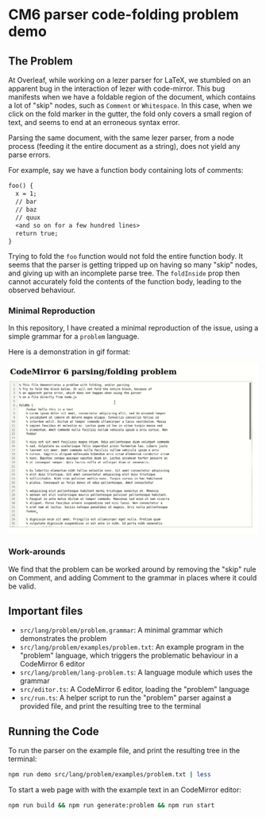 # CM6 parser code-folding problem demo

## The Problem 

At Overleaf, while working on a lezer parser for LaTeX, we stumbled on an apparent bug in the interaction of lezer with code-mirror. This bug manifests when we have a foldable region of the document, which contains a lot of "skip" nodes, such as `Comment` or `Whitespace`. In this case, when we click on the fold marker in the gutter, the fold only covers a small region of text, and seems to end at an erroneous syntax error. 

Parsing the same document, with the same lezer parser, from a node process (feeding it the entire document as a string), does not yield any parse errors.

For example, say we have a function body containing lots of comments:

```
foo() {
  x = 1;
  // bar
  // baz
  // quux
  <and so on for a few hundred lines>
  return true;
}
```

Trying to fold the `foo` function would not fold the entire function body. It seems that the parser is getting tripped up on having so many "skip" nodes, and giving up with an incomplete parse tree. The `foldInside` prop then cannot accurately fold the contents of the function body, leading to the observed behaviour.

### Minimal Reproduction

In this repository, I have created a minimal reproduction of the issue, using a simple grammar for a `problem` language.

Here is a demonstration in gif format:

![demonstration](./fold-problem-demo.gif)


### Work-arounds

We find that the problem can be worked around by removing the "skip" rule on Comment, and adding Comment to the grammar in places where it could be valid.



## Important files

- `src/lang/problem/problem.grammar`: A minimal grammar which demonstrates the problem
- `src/lang/problem/examples/problem.txt`: An example program in the "problem" language, which triggers the problematic behaviour in a CodeMirror 6 editor
- `src/lang/problem/lang-problem.ts`: A language module which uses the grammar
- `src/editor.ts`: A CodeMirror 6 editor, loading the "problem" language
- `src/run.ts`: A helper script to run the "problem" parser against a provided file, and print the resulting tree to the terminal


## Running the Code 

To run the parser on the example file, and print the resulting tree in the terminal:

``` sh
npm run demo src/lang/problem/examples/problem.txt | less
```

To start a web page with with the example text in an CodeMirror editor:

``` sh
npm run build && npm run generate:problem && npm run start
```


